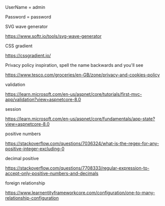 ﻿UserName = admin 

Password = password

SVG wave generator

https://www.softr.io/tools/svg-wave-generator

CSS gradient

https://cssgradient.io/


Privacy policy inspiration, spell the name backwards and you'll see

https://www.tesco.com/groceries/en-GB/zone/privacy-and-cookies-policy

validation

https://learn.microsoft.com/en-us/aspnet/core/tutorials/first-mvc-app/validation?view=aspnetcore-8.0

session

https://learn.microsoft.com/en-us/aspnet/core/fundamentals/app-state?view=aspnetcore-8.0

positive numbers

https://stackoverflow.com/questions/7036324/what-is-the-regex-for-any-positive-integer-excluding-0

decimal positive

https://stackoverflow.com/questions/7708333/regular-expression-to-accept-only-positive-numbers-and-decimals

foreign relationship

https://www.learnentityframeworkcore.com/configuration/one-to-many-relationship-configuration


